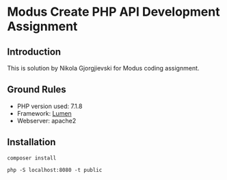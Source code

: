 # Modus Create PHP API Development Assignment

## Introduction

This is solution by Nikola Gjorgjievski for Modus coding assignment.

## Ground Rules

* PHP version used: 7.1.8 
* Framework: [Lumen](http://lumen.laravel.com/docs)
* Webserver: apache2

## Installation

```
composer install

php -S localhost:8080 -t public
```
